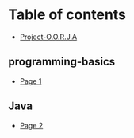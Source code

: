# Table of contents

* [Project-O.O.R.J.A](README.md)

## programming-basics

* [Page 1](programming-basics/page-1.md)

## Java

* [Page 2](java/page-2.md)
